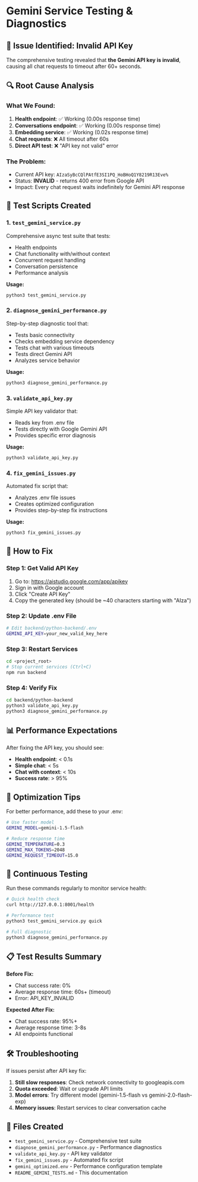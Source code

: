 # Gemini Service Testing & Diagnostics

## 🚨 Issue Identified: Invalid API Key

The comprehensive testing revealed that **the Gemini API key is invalid**, causing all chat requests to timeout after 60+ seconds.

## 🔍 Root Cause Analysis

### What We Found:
1. **Health endpoint**: ✅ Working (0.00s response time)
2. **Conversations endpoint**: ✅ Working (0.00s response time) 
3. **Embedding service**: ✅ Working (0.02s response time)
4. **Chat requests**: ❌ All timeout after 60s
5. **Direct API test**: ❌ "API key not valid" error

### The Problem:
- Current API key: `AIzaSyBcCQlPAtfE3SI1PQ_HoBHoQ1Y8219R13Eve%`
- Status: **INVALID** - returns 400 error from Google API
- Impact: Every chat request waits indefinitely for Gemini API response

## 🧪 Test Scripts Created

### 1. `test_gemini_service.py`
Comprehensive async test suite that tests:
- Health endpoints
- Chat functionality with/without context
- Concurrent request handling
- Conversation persistence
- Performance analysis

**Usage:**
```bash
python3 test_gemini_service.py
```

### 2. `diagnose_gemini_performance.py`
Step-by-step diagnostic tool that:
- Tests basic connectivity
- Checks embedding service dependency
- Tests chat with various timeouts
- Tests direct Gemini API
- Analyzes service behavior

**Usage:**
```bash
python3 diagnose_gemini_performance.py
```

### 3. `validate_api_key.py`
Simple API key validator that:
- Reads key from .env file
- Tests directly with Google Gemini API
- Provides specific error diagnosis

**Usage:**
```bash
python3 validate_api_key.py
```

### 4. `fix_gemini_issues.py`
Automated fix script that:
- Analyzes .env file issues
- Creates optimized configuration
- Provides step-by-step fix instructions

**Usage:**
```bash
python3 fix_gemini_issues.py
```

## 🔧 How to Fix

### Step 1: Get Valid API Key
1. Go to: https://aistudio.google.com/app/apikey
2. Sign in with Google account
3. Click "Create API Key"
4. Copy the generated key (should be ~40 characters starting with "AIza")

### Step 2: Update .env File
```bash
# Edit backend/python-backend/.env
GEMINI_API_KEY=your_new_valid_key_here
```

### Step 3: Restart Services
```bash
cd <project_root>
# Stop current services (Ctrl+C)
npm run backend
```

### Step 4: Verify Fix
```bash
cd backend/python-backend
python3 validate_api_key.py
python3 diagnose_gemini_performance.py
```

## 📊 Performance Expectations

After fixing the API key, you should see:
- **Health endpoint**: < 0.1s
- **Simple chat**: < 5s
- **Chat with context**: < 10s
- **Success rate**: > 95%

## 🚀 Optimization Tips

For better performance, add these to your .env:
```bash
# Use faster model
GEMINI_MODEL=gemini-1.5-flash

# Reduce response time
GEMINI_TEMPERATURE=0.3
GEMINI_MAX_TOKENS=2048
GEMINI_REQUEST_TIMEOUT=15.0
```

## 🔄 Continuous Testing

Run these commands regularly to monitor service health:

```bash
# Quick health check
curl http://127.0.0.1:8001/health

# Performance test
python3 test_gemini_service.py quick

# Full diagnostic
python3 diagnose_gemini_performance.py
```

## 📋 Test Results Summary

**Before Fix:**
- Chat success rate: 0%
- Average response time: 60s+ (timeout)
- Error: API_KEY_INVALID

**Expected After Fix:**
- Chat success rate: 95%+
- Average response time: 3-8s
- All endpoints functional

## 🛠️ Troubleshooting

If issues persist after API key fix:

1. **Still slow responses**: Check network connectivity to googleapis.com
2. **Quota exceeded**: Wait or upgrade API limits
3. **Model errors**: Try different model (gemini-1.5-flash vs gemini-2.0-flash-exp)
4. **Memory issues**: Restart services to clear conversation cache

## 📁 Files Created

- `test_gemini_service.py` - Comprehensive test suite
- `diagnose_gemini_performance.py` - Performance diagnostics
- `validate_api_key.py` - API key validator
- `fix_gemini_issues.py` - Automated fix script
- `gemini_optimized.env` - Performance configuration template
- `README_GEMINI_TESTS.md` - This documentation
